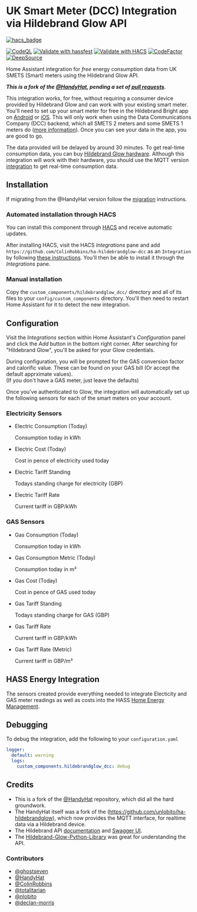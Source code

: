 # UK Smart Meter (DCC) Integration via Hildebrand Glow API 

[![hacs_badge](https://img.shields.io/badge/HACS-Custom-orange.svg?style=for-the-badge)](https://github.com/custom-components/hacs)

[![CodeQL](https://github.com/ColinRobbins/ha-hildebrandglow-dcc/actions/workflows/codeql-analysis.yml/badge.svg)](https://github.com/ColinRobbins/ha-hildebrandglow-dcc/actions/workflows/codeql-analysis.yml)
[![Validate with hassfest](https://github.com/ColinRobbins/ha-hildebrandglow-dcc/actions/workflows/hassfest.yaml/badge.svg)](https://github.com/ColinRobbins/ha-hildebrandglow-dcc/actions/workflows/hassfest.yaml)
[![Validate with HACS](https://github.com/ColinRobbins/ha-hildebrandglow-dcc/actions/workflows/validate.yaml/badge.svg)](https://github.com/ColinRobbins/ha-hildebrandglow-dcc/actions/workflows/validate.yaml)
[![CodeFactor](https://www.codefactor.io/repository/github/colinrobbins/ha-hildebrandglow-dcc/badge)](https://www.codefactor.io/repository/github/colinrobbins/ha-hildebrandglow-dcc)
[![DeepSource](https://deepsource.io/gh/ColinRobbins/ha-hildebrandglow-dcc.svg/?label=active+issues&show_trend=true&token=MDhJZc9apbqyriqeh0VbEEx8)](https://deepsource.io/gh/ColinRobbins/ha-hildebrandglow-dcc/?ref=repository-badge)

Home Assistant integration for *free* energy consumption data from UK SMETS (Smart) meters using the Hildebrand Glow API.

***This is a fork of the [@HandyHat](https://github.com/HandyHat/ha-hildebrandglow-dcc), pending a set of [pull requests](https://github.com/HandyHat/ha-hildebrandglow-dcc/pulls).***

This integration works, for free, without requiring a consumer device provided by Hildebrand Glow and can work with your existing smart meter. You'll need to set up your smart meter for free in the Hildebrand Bright app on [Android](https://play.google.com/store/apps/details?id=uk.co.hildebrand.brightionic&hl=en_GB) or [iOS](https://apps.apple.com/gb/app/bright/id1369989022). This will only work when using the Data Communications Company (DCC) backend, which all SMETS 2 meters and some SMETS 1 meters do ([more information](https://www.smartme.co.uk/technical.html)). Once you can see your data in the app, you are good to go.

The data provided will be delayed by around 30 minutes. To get real-time consumption data, you can buy [Hildebrand Glow hardware](https://shop.glowmarkt.com/). Although this integration will work with their hardware, you should use the MQTT version [integration](https://github.com/unlobito/ha-hildebrandglow/) to get real-time consumption data.

## Installation

If migrating from the @HandyHat version follow the [migration](https://github.com/ColinRobbins/ha-hildebrandglow-dcc/issues/4) instructions.

### Automated installation through HACS

You can install this component through [HACS](https://hacs.xyz/) and receive automatic updates.

After installing HACS, visit the HACS _Integrations_ pane and add `https://github.com/ColinRobbins/ha-hildebrandglow-dcc` as an `Integration` by following [these instructions](https://hacs.xyz/docs/faq/custom_repositories/). You'll then be able to install it through the _Integrations_ pane.

### Manual installation

Copy the `custom_components/hildebrandglow_dcc/` directory and all of its files to your `config/custom_components` directory. You'll then need to restart Home Assistant for it to detect the new integration.

## Configuration

Visit the _Integrations_ section within Home Assistant's _Configuration_ panel and click the _Add_ button in the bottom right corner. After searching for "Hildebrand Glow", you'll be asked for your Glow credentials.

During configuration, you will be prompted for the GAS conversion factor and calorific value.
These can be found on your GAS bill (Or accept the default apprximate values).   
(If you don't have a GAS meter, just leave the defaults)

Once you've authenticated to Glow, the integration will automatically set up the following sensors for each of the smart meters on your account.

### Electricity Sensors
- Electric Consumption (Today)
  
  Consumption today in kWh
- Electric Cost (Today)

  Cost in pence of electricity used today
- Electric Tariff Standing

  Todays standing charge for electricity (GBP)
- Electric Tariff Rate

  Current tariff in GBP/kWh
### GAS Sensors
- Gas Consumption (Today)

  Consumption today in kWh
- Gas Consumption Metric (Today)

  Consumption today in m³
- Gas Cost (Today)

  Cost in pence of GAS used today
- Gas Tariff Standing

  Todays standing charge for GAS (GBP)
- Gas Tariff Rate

  Current tariff in GBP/kWh

- Gas Tariff Rate (Metric)

  Current tariff in GBP/m³

## HASS Energy Integration
The sensors created provide everything needed to integrate Electicity and GAS meter readings as well as costs into the HASS [Home Energy Management](https://www.home-assistant.io/docs/energy/).

## Debugging

To debug the integration, add the following to your `configuration.yaml`

```yaml
logger:
  default: warning
  logs:
    custom_components.hildebrandglow_dcc: debug
```

## Credits

- This is a fork of the [@HandyHat](https://github.com/HandyHat/ha-hildebrandglow-dcc) repository, which did all the hard groundwork.
- The HandyHat itself was a fork of the (https://github.com/unlobito/ha-hildebrandglow), which now provides the MQTT interface, for realtime data via a Hildebrand device.
- The Hildebrand API [documentation](https://docs.glowmarkt.com/GlowmarktAPIDataRetrievalDocumentationIndividualUserForBright.pdf) and [Swagger UI](https://api.beething.com/api-docs/v0-1/resourcesys/).
- The [Hildebrand-Glow-Python-Library](https://github.com/ghostseven/Hildebrand-Glow-Python-Library) was great for understanding the API.

### Contributors
- [@ghostseven](https://github.com/ghostseven)
- [@HandyHat](https://github.com/HandyHat)
- [@ColinRobbins](https://github.com/ColinRobbins)
- [@totalitarian](https://github.com/totalitarian)
- [@nlobito](https://github.com/unlobito)
- [@declan-morris](https://github.com/declan-morris)
